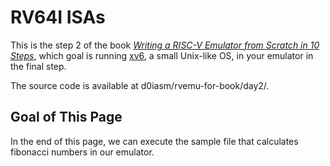 # RV64I ISAs

This is the step 2 of the book [_Writing a RISC-V Emulator from Scratch in 10 Steps_](./), which goal is running [xv6](https://github.com/mit-pdos/xv6-riscv), a small Unix-like OS, in your emulator in the final step.

The source code is available at d0iasm/rvemu-for-book/day2/.

## Goal of This Page

In the end of this page, we can execute the sample file that calculates fibonacci numbers in our emulator.

